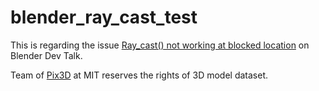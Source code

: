 # blender_ray_cast_test
This is regarding the issue [Ray_cast() not working at blocked location](https://devtalk.blender.org/t/ray-cast-not-working-at-blocked-location/10180) on Blender Dev Talk.

Team of [Pix3D](http://pix3d.csail.mit.edu/) at MIT reserves the rights of 3D model dataset.
